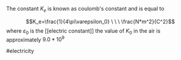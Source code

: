 The constant $K_e$ is known as coulomb's constant and is equal to 

$$K_e=\frac{1}{4\pi\varepsilon_0} \ \ \ \frac{N*m^2}{C^2}$$ 
where $\varepsilon_0$ is the [[electric constant]]
the value of $K_0$ in the air is approximately $9.0*10^9$

#electricity